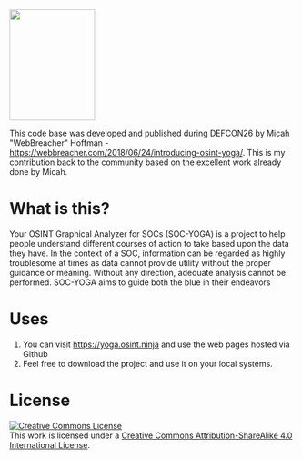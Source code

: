 <img width=150px height=195px src="https://github.com/WebBreacher/yoga/blob/master/New_logo_files/logo%20Yoga_color/logo%20Yoga_color_low_res.png">

This code base was developed and published during DEFCON26 by Micah "WebBreacher" Hoffman - https://webbreacher.com/2018/06/24/introducing-osint-yoga/. This is my contribution back to the community based on the excellent work already done by Micah. 

# What is this?
Your OSINT Graphical Analyzer for SOCs (SOC-YOGA) is a project to help people understand different courses of action to take based upon the data they have. In the context of a SOC, information can be regarded as highly troublesome at times as data cannot provide utility without the proper guidance or meaning. Without any direction, adequate analysis cannot be performed. SOC-YOGA aims to guide both the blue in their endeavors

# Uses
1. You can visit https://yoga.osint.ninja and use the web pages hosted via Github
2. Feel free to download the project and use it on your local systems.

# License
<a rel="license" href="http://creativecommons.org/licenses/by-sa/4.0/"><img alt="Creative Commons License" style="border-width:0" src="https://i.creativecommons.org/l/by-sa/4.0/88x31.png" /></a><br />This work is licensed under a <a rel="license" href="http://creativecommons.org/licenses/by-sa/4.0/">Creative Commons Attribution-ShareAlike 4.0 International License</a>.
